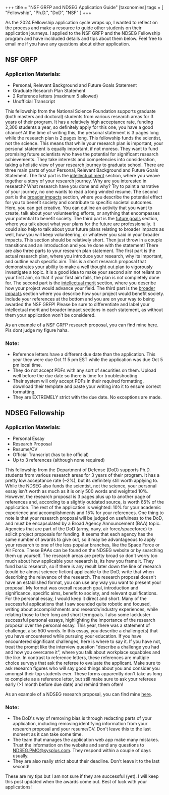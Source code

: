 +++
title = "NSF GRFP and NDSEG Application Guide"
[taxonomies]
tags = [ "Fellowship", "Ph.D.", "DoD", "NSF" ]
+++

As the 2024 Fellowship application cycle wraps up, I wanted to reflect on the process and make a resource to guide other students on their application journeys. I applied to the NSF GRFP and the NDSEG Fellowship program and have inclduded details and tips about them below. Feel free to email me if you have any questions about either application.

## __NSF GRFP__
### __Application Materials__:
- Personal, Relevant Background and Future Goals Statement
- Graduate Research Plan Statement
- 2 Reference letters (maximum 5 allowed)
- Unofficial Transcript

This fellowship from the National Science Foundation supports graduate (both masters and doctoral) students from various research areas for 3 years of their program. It has a relatively high acceptance rate, funding 2,300 students a year, so definitely apply for this one, you have a good chance! At the time of writing this, the personal statement is 3 pages long while the research plan is 2 pages long. This fellowship funds the scientist, not the science. This means that while your research plan is important, your personal statement is equally important, if not moreso. They want to fund promising future scientists who have the potential for significant research achievements. They take interests and competencies into consideration, taking a holistic view of your research journey to graduate school. 
There are three main parts of your Personal, Relevant Background and Future Goals Statement. The first part is the <ins>intellectual merit</ins> section, where you weave together a story of your research journey. Why are you interested in research? What research have you done and why? Try to paint a narrative of your journey, no one wants to read a long winded resume. The second part is the <ins>broader impacts</ins> section, where you describe the potential effect for you to benefit society and contribute to specific societal outcomes. Here, you can get creative. You can outline an activity that you want to create, talk about your volunteering efforts, or anything that encompasses your potential to benefit society. The third part is the <ins>future goals</ins> section, where you talk about what your plans for the future are professionally. It could also help to talk about your future plans relating to broader impacts as well, how you will keep volunteering, or whatever you said in your broader impacts. This section should be relatively short. Then just throw in a couple transitions and an introduction and you're done with the statement!
There are also three parts to your research plan statement. The first part is the actual research plan, where you introduce your research, why its important, and outline each specific aim. This is a short research proposal that demonstrates your ability to make a well thought out plan to vigorously investigate a topic. It is a good idea to make your second aim not reliant on your first aim, so that if your first aim fails, the plan is not completely done for. The second part is the <ins>intellectual merit</ins> section, where you describe how your project would advance your field. The third part is the <ins>broader impacts</ins> section where you describe how your project would benefit society. Include your references at the bottom and you are on your way to being awarded the NSF GRFP!
Please be sure to differentiate and label your intellectual merit and broader impact sections in each statement, as without them your application won't be considered. 

As an example of a NSF GRFP research proposal, you can find mine [here](/content/NSFGRFP_proposal.pdf). Pls dont judge my figure haha. 

### __Note__:
- Reference letters have a different due date than the application. This year they were due Oct 11 5 pm EST while the application was due Oct 5 pm local time.
- They do not accept PDFs with any sort of securities on them. Upload well before the due date so there is time for troubleshooting.
- Their system will only accept PDFs in their required formatting, download their template and paste your writing into it to ensure correct formatting.
- They are EXTREMELY strict with the due date. No exceptions are made.

## __NDSEG Fellowship__ 
### __Application Materials__:
- Personal Essay 
- Research Proposal
- Resume/CV
- Official Transcript (has to be official)
- Up to 3 references (although none required)

This fellowship from the Department of Defense (DoD) supports Ph.D. students from various research areas for 3 years of their program. It has a pretty low acceptance rate (~2%), but its definitely still worth applying to. While the NDSEG also funds the scientist, not the science, your personal essay isn't worth as much as it is only 500 words and weighted 10%. However, the research proposal is 3 pages plus up to another page of references and, according to a slightly outdated source, is worth 65% of the application. The rest of the application is weighted: 10% for your academic experience and accomplishments and 15% for your references.
One thing to note is that your research proposal will be judged on usefulness to the DoD, and must be encapsulated by a Broad Agency Announcement (BAA) topic. Agencies that are part of the DoD (army, navy, air force/spaceforce) to solicit project proposals for funding. It seems that each agency has the same number of awards to give out, so it may be advantageous to apply your research to one of the less popular branches, like the Space Force or Air Force. These BAAs can be found on the NDSEG website or by searching them up yourself. The research areas are pretty broad so don't worry too much about how applicable your research is, its how you frame it. They fund basic research, so if there is any result later down the line of research (could be almost science fiction) applicable to the DoD, write that when describing the relevance of the research. The research proposal doesn't have an established format, you can use any way you want to present your proposal. My format was overall research goal, introduction and significance, specific aims, benefit to society, and relevant qualifications.
    For the personal essay, I would keep it direct and short. Many of the successful applications that I saw sounded quite robotic and focused, writing about accomplishments and research/industry experiences, while relating those to their long and short termgoals. I also some lackluster successful personal essays, highlighting the importance of the research proposal over the personal essay. This year, there was a statement of challenge, also 500 words. In this essay, you describe a challenge(s) that you have encountered while pursuing your education. If you have encountered significant challenges, here is where to say it. If you have not, treat the prompt like the interview question "describe a challenge you had and how you overcame it", where you talk about workplace squabbles and the like.
In contrast to reference letters, these references are multiple choice surveys that ask the referee to evaluate the applicant. Make sure to ask research figures who will say good things about you and consider you amongst their top students ever. These forms apparently don't take as long to complete as a reference letter, but still make sure to ask your referees early (>1 month before due date) and remind them often!

As an example of a NDSEG research proposal, you can find mine [here](/content/NDSEG_proposal.pdf).

### __Note__:
- The DoD's way of removing bias is through redacting parts of your application, including removing identifying information from your research proposal and your resume/CV. Don't leave this to the last moment as it can take some time.
- The team that manages the application web app make many mistakes. Trust the information on the website and send any questions to NDSEG.PMO@sysplus.com. They respond within a couple of days usually.
- They are also really strict about their deadline. Don't leave it to the last second!

These are my tips but I am not sure if they are successful (yet). I will keep this post updated when the awards come out. Best of luck with your applications!